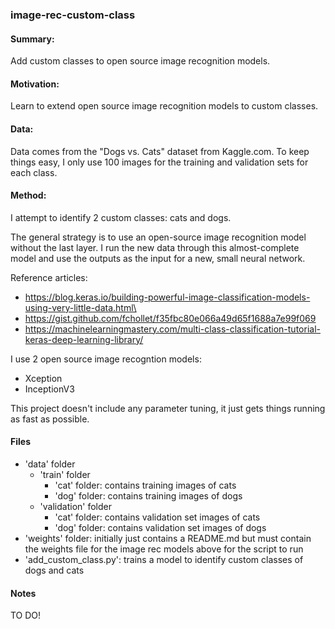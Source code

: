 ### image-rec-custom-class

#### Summary:
Add custom classes to open source image recognition models.

#### Motivation:
Learn to extend open source image recognition models to custom classes.

#### Data: 
Data comes from the "Dogs vs. Cats" dataset from Kaggle.com.
To keep things easy, I only use 100 images for the training and validation sets for each class.

#### Method:
I attempt to identify 2 custom classes: cats and dogs.

The general strategy is to use an open-source image recognition model without the last layer.
I run the new data through this almost-complete model and use the outputs as the input for a 
new, small neural network.

Reference articles:
- https://blog.keras.io/building-powerful-image-classification-models-using-very-little-data.html\
- https://gist.github.com/fchollet/f35fbc80e066a49d65f1688a7e99f069
- https://machinelearningmastery.com/multi-class-classification-tutorial-keras-deep-learning-library/

I use 2 open source image recogntion models:
- Xception
- InceptionV3

This project doesn't include any parameter tuning, it just gets things running as fast as possible.

#### Files

- 'data' folder
   - 'train' folder
      - 'cat' folder: contains training images of cats
      - 'dog' folder: contains training images of dogs
   - 'validation' folder
      - 'cat' folder: contains validation set images of cats
      - 'dog' folder: contains validation set images of dogs
- 'weights' folder: initially just contains a README.md but must contain the weights file for the image rec models above for the script to run
- 'add_custom_class.py': trains a model to identify custom classes of dogs and cats

#### Notes
TO DO!
